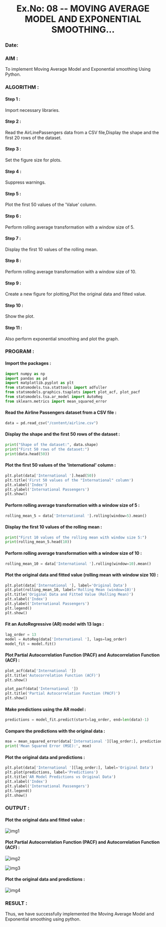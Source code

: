 <H1 ALIGN =CENTER> Ex.No: 08 --  MOVING AVERAGE MODEL AND EXPONENTIAL SMOOTHING... </H1>

### Date: 

### AIM :

To implement Moving Average Model and Exponential smoothing Using Python.

### ALGORITHM :

#### Step 1 :

Import necessary libraries.

#### Step 2 :

Read the AirLinePassengers data from a CSV file,Display the shape and the first 20 rows of the dataset.

#### Step 3 :

Set the figure size for plots.

#### Step 4 :

Suppress warnings.

#### Step 5 :

Plot the first 50 values of the 'Value' column.

#### Step 6 :

Perform rolling average transformation with a window size of 5.

#### Step 7 :

Display the first 10 values of the rolling mean.

#### Step 8 :

Perform rolling average transformation with a window size of 10.

#### Step 9 :

Create a new figure for plotting,Plot the original data and fitted value.

#### Step 10 :

Show the plot.

#### Step 11 :

Also perform exponential smoothing and plot the graph.
    
### PROGRAM :

#### Import the packages :

```python
import numpy as np
import pandas as pd
import matplotlib.pyplot as plt
from statsmodels.tsa.stattools import adfuller
from statsmodels.graphics.tsaplots import plot_acf, plot_pacf
from statsmodels.tsa.ar_model import AutoReg
from sklearn.metrics import mean_squared_error
```

#### Read the Airline Passengers dataset from a CSV file :

```python
data = pd.read_csv("/content/airline.csv")
```

#### Display the shape and the first 50 rows of the dataset :

```python 
print("Shape of the dataset:", data.shape)
print("First 50 rows of the dataset:")
print(data.head(50))
```

#### Plot the first 50 values of the 'International' column :

```python
plt.plot(data['International '].head(50))
plt.title('First 50 values of the "International" column')
plt.xlabel('Index')
plt.ylabel('International Passengers')
plt.show()
```

#### Perform rolling average transformation with a window size of 5 :

```python
rolling_mean_5 = data['International '].rolling(window=5).mean()
```

#### Display the first 10 values of the rolling mean :

```python
print("First 10 values of the rolling mean with window size 5:")
print(rolling_mean_5.head(10))
```

#### Perform rolling average transformation with a window size of 10 :

```python
rolling_mean_10 = data['International '].rolling(window=10).mean()
```

#### Plot the original data and fitted value (rolling mean with window size 10) :

```python
plt.plot(data['International '], label='Original Data')
plt.plot(rolling_mean_10, label='Rolling Mean (window=10)')
plt.title('Original Data and Fitted Value (Rolling Mean)')
plt.xlabel('Index')
plt.ylabel('International Passengers')
plt.legend()
plt.show()
```

#### Fit an AutoRegressive (AR) model with 13 lags :

```python
lag_order = 13
model = AutoReg(data['International '], lags=lag_order)
model_fit = model.fit()
```

#### Plot Partial Autocorrelation Function (PACF) and Autocorrelation Function (ACF) :

```python
plot_acf(data['International '])
plt.title('Autocorrelation Function (ACF)')
plt.show()

plot_pacf(data['International '])
plt.title('Partial Autocorrelation Function (PACF)')
plt.show()
```

#### Make predictions using the AR model :

```python
predictions = model_fit.predict(start=lag_order, end=len(data)-1)
```

#### Compare the predictions with the original data :

```python
mse = mean_squared_error(data['International '][lag_order:], predictions)
print('Mean Squared Error (MSE):', mse)
```

#### Plot the original data and predictions :

```python
plt.plot(data['International '][lag_order:], label='Original Data')
plt.plot(predictions, label='Predictions')
plt.title('AR Model Predictions vs Original Data')
plt.xlabel('Index')
plt.ylabel('International Passengers')
plt.legend()
plt.show()
```

### OUTPUT :

#### Plot the original data and fitted value :

![img1](https://github.com/anto-richard/TSA_EXP8/assets/93427534/e4d1545b-5813-4e1e-8116-fde82c6f002d)

#### Plot Partial Autocorrelation Function (PACF) and Autocorrelation Function (ACF) :

![img2](https://github.com/anto-richard/TSA_EXP8/assets/93427534/c1f95c27-d035-4677-82f7-f9a79784e14e)

![img3](https://github.com/anto-richard/TSA_EXP8/assets/93427534/5a9c9016-5c42-48c5-88da-cf9e3999f519)

#### Plot the original data and predictions :

![img4](https://github.com/anto-richard/TSA_EXP8/assets/93427534/9b67d3aa-4ca2-4174-b591-a17ecb1ea76a)

### RESULT :

Thus, we have successfully implemented the Moving Average Model and Exponential smoothing using python.

